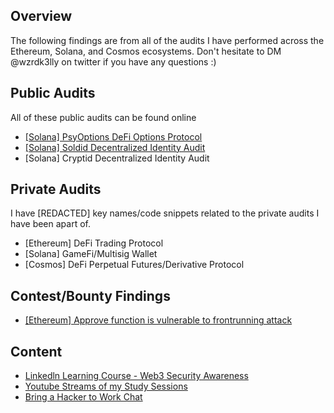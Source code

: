 ## Overview

The following findings are from all of the audits I have performed across the Ethereum, Solana, and Cosmos ecosystems. Don't hesitate to DM @wzrdk3lly on twitter if you have any questions :)

## Public Audits

All of these public audits can be found online

- [[Solana] PsyOptions DeFi Options Protocol](./Public%20Audits/PsyOptions.md)
- [[Solana] Soldid Decentralized Identity Audit](./Public%20Audits/Soldid.md)
- [Solana] Cryptid Decentralized Identity Audit

## Private Audits

I have [REDACTED] key names/code snippets related to the private audits I have been apart of.

- [Ethereum] DeFi Trading Protocol
- [Solana] GameFi/Multisig Wallet
- [Cosmos] DeFi Perpetual Futures/Derivative Protocol

## Contest/Bounty Findings

- [[Ethereum] Approve function is vulnerable to frontrunning attack](https://github.com/sherlock-audit/2023-02-surge-judging/issues/116)

## Content

- [Linkedln Learning Course - Web3 Security Awareness](https://www.linkedin.com/learning/cybersecurity-awareness-web3-crypto-and-nfts/key-takeaways?autoplay=true)
- [Youtube Streams of my Study Sessions](https://www.youtube.com/channel/UCx248q4tpOZV6o-Ia47gmvQ)
- [Bring a Hacker to Work Chat](https://www.youtube.com/watch?v=fIN6NRpvmZY&list=PLGHNMsxvefm00bgsKwaPZnhGWYkDlxJsW&index=17&ab_channel=blackgirlshack)

